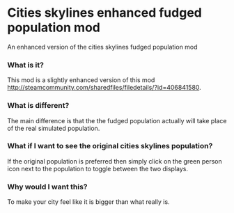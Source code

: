 # Cities skylines enhanced fudged population mod
An enhanced version of the cities skylines fudged population mod

### What is it?
This mod is a slightly enhanced version of this mod http://steamcommunity.com/sharedfiles/filedetails/?id=406841580.

### What is different?
The main difference is that the the fudged population actually will take place of the real simulated population. 

### What if I want to see the original cities skylines population?
If the original population is preferred then simply click on the green person icon next to the population to toggle between the two displays.

### Why would I want this?
To make your city feel like it is bigger than what really is.
